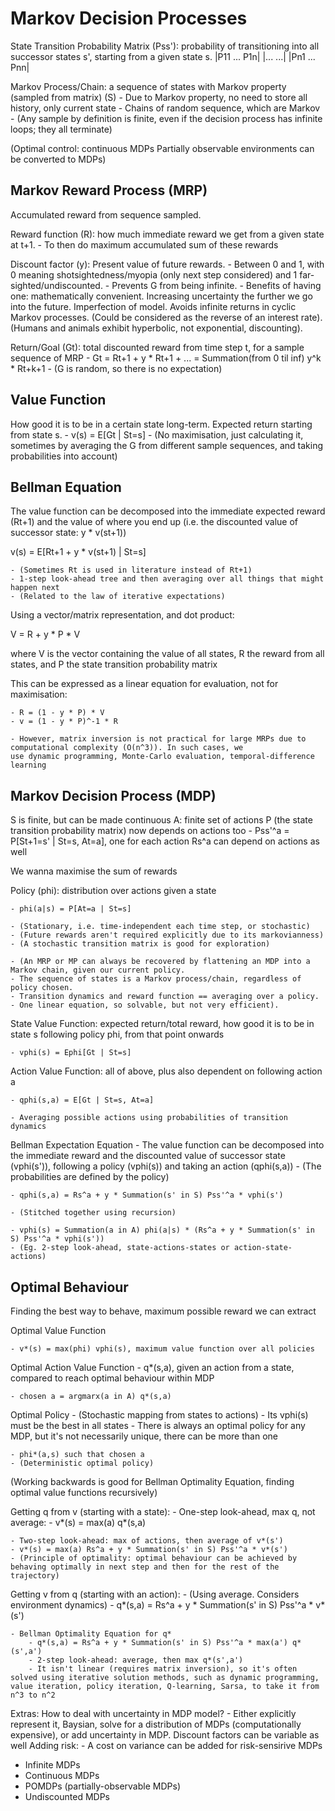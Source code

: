 # Markov Decision Processes

State Transition Probability Matrix (Pss'): probability of transitioning into all successor states s', starting from a given state s.
|P11 ... P1n| 
|...     ...|
|Pn1 ... Pnn|

Markov Process/Chain: a sequence of states with Markov property (sampled from matrix) (S)
    - Due to Markov property, no need to store all history, only current state
    - Chains of random sequence, which are Markov
    - (Any sample by definition is finite, even if the decision process has infinite loops; they all terminate)

(Optimal control: continuous MDPs
Partially observable environments can be converted to MDPs)

## Markov Reward Process (MRP)

Accumulated reward from sequence sampled.

Reward function (R): how much immediate reward we get from a given state at t+1. 
    - To then do maximum accumulated sum of these rewards

Discount factor (y): Present value of future rewards. 
    - Between 0 and 1, with 0 meaning shotsightedness/myopia (only next step considered) and 1 far-sighted/undiscounted. 
    - Prevents G from being infinite.
    - Benefits of having one: mathematically convenient. Increasing uncertainty the further we go into the future. Imperfection of model. Avoids infinite returns in cyclic Markov processes. (Could be considered as the reverse of an interest rate). (Humans and animals exhibit hyperbolic, not exponential, discounting).

Return/Goal (Gt): total discounted reward from time step t, for a sample sequence of MRP
    - Gt = Rt+1 + y * Rt+1 + ... = Summation(from 0 til inf) y^k * Rt+k+1
    - (G is random, so there is no expectation)

## Value Function

How good it is to be in a certain state long-term. Expected return starting from state s.
    - v(s) = E[Gt | St=s]
    - (No maximisation, just calculating it, sometimes by averaging the G from different sample sequences, and taking probabilities into account)

## Bellman Equation

The value function can be decomposed into the immediate expected reward (Rt+1) and the value of where you end up (i.e. the discounted value of successor state: y * v(st+1))

v(s) = E[Rt+1 + y * v(st+1) | St=s]

    - (Sometimes Rt is used in literature instead of Rt+1)
    - 1-step look-ahead tree and then averaging over all things that might happen next
    - (Related to the law of iterative expectations)

Using a vector/matrix representation, and dot product:

V = R + y * P * V

where V is the vector containing the value of all states, R the reward from all states, and P the state transition probability matrix

This can be expressed as a linear equation for evaluation, not for maximisation: 

    - R = (1 - y * P) * V
    - v = (1 - y * P)^-1 * R

    - However, matrix inversion is not practical for large MRPs due to computational complexity (O(n^3)). In such cases, we
    use dynamic programming, Monte-Carlo evaluation, temporal-difference learning

## Markov Decision Process (MDP)

S is finite, but can be made continuous
A: finite set of actions
P (the state transition probability matrix) now depends on actions too
    - Pss'^a = P[St+1=s' | St=s, At=a], one for each action
Rs^a can depend on actions as well

We wanna maximise the sum of rewards

Policy (phi): distribution over actions given a state

    - phi(a|s) = P[At=a | St=s]

    - (Stationary, i.e. time-independent each time step, or stochastic)
    - (Future rewards aren't required explicitly due to its markovianness)
    - (A stochastic transition matrix is good for exploration)

    - (An MRP or MP can always be recovered by flattening an MDP into a Markov chain, given our current policy.
    - The sequence of states is a Markov process/chain, regardless of policy chosen.
    - Transition dynamics and reward function == averaging over a policy.
    - One linear equation, so solvable, but not very efficient).

State Value Function: expected return/total reward, how good it is to be in state s following policy phi, from that point onwards

    - vphi(s) = Ephi[Gt | St=s]

Action Value Function: all of above, plus also dependent on following action a

    - qphi(s,a) = E[Gt | St=s, At=a]

    - Averaging possible actions using probabilities of transition dynamics

Bellman Expectation Equation
    - The value function can be decomposed into the immediate reward and the discounted value of successor state (vphi(s')), following a policy (vphi(s)) and taking an action (qphi(s,a))
    - (The probabilities are defined by the policy)

    - qphi(s,a) = Rs^a + y * Summation(s' in S) Pss'^a * vphi(s')

    - (Stitched together using recursion)

    - vphi(s) = Summation(a in A) phi(a|s) * (Rs^a + y * Summation(s' in S) Pss'^a * vphi(s'))
    - (Eg. 2-step look-ahead, state-actions-states or action-state-actions)

## Optimal Behaviour

Finding the best way to behave, maximum possible reward we can extract

Optimal Value Function
    
    - v*(s) = max(phi) vphi(s), maximum value function over all policies

Optimal Action Value Function
    - q*(s,a), given an action from a state, compared to reach optimal behaviour within MDP

    - chosen a = argmarx(a in A) q*(s,a)

Optimal Policy
    - (Stochastic mapping from states to actions)
    - Its vphi(s) must be the best in all states
    - There is always an optimal policy for any MDP, but it's not necessarily unique, there can be more than one

    - phi*(a,s) such that chosen a
    - (Deterministic optimal policy)

(Working backwards is good for Bellman Optimality Equation, finding optimal value functions recursively)

Getting q from v (starting with a state):
    - One-step look-ahead, max q, not average:
    - v*(s) = max(a) q*(s,a)

    - Two-step look-ahead: max of actions, then average of v*(s')
    - v*(s) = max(a) Rs^a + y * Summation(s' in S) Pss'^a * v*(s')
    - (Principle of optimality: optimal behaviour can be achieved by behaving optimally in next step and then for the rest of the trajectory)

Getting v from q (starting with an action):
    - (Using average. Considers environment dynamics)
    - q*(s,a) = Rs^a + y * Summation(s' in S) Pss'^a * v*(s')

    - Bellman Optimality Equation for q*
        - q*(s,a) = Rs^a + y * Summation(s' in S) Pss'^a * max(a') q*(s',a')
        - 2-step look-ahead: average, then max q*(s',a')
        - It isn't linear (requires matrix inversion), so it's often solved using iterative solution methods, such as dynamic programming, value iteration, policy iteration, Q-learning, Sarsa, to take it from n^3 to n^2

Extras:
How to deal with uncertainty in MDP model?
    - Either explicitly represent it, Baysian, solve for a distribution of MDPs (computationally expensive), or add uncertainty in MDP. Discount factors can be variable as well
Adding risk:
    - A cost on variance can be added for risk-sensirive MDPs

- Infinite MDPs
- Continuous MDPs
- POMDPs (partially-observable MDPs)
- Undiscounted MDPs
